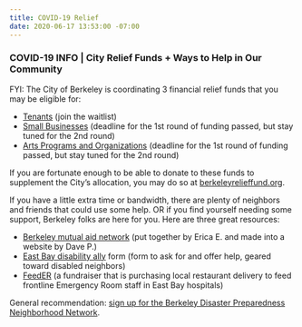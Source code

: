 ```yaml
---
title: COVID-19 Relief
date: 2020-06-17 13:53:00 -07:00
---
```


### COVID-19 INFO | City Relief Funds + Ways to Help in Our Community

FYI: The City of Berkeley is coordinating 3 financial relief funds that you may be eligible for: 
- [Tenants][relief-tenants] (join the waitlist)
- [Small Businesses][relief-businesses] (deadline for the 1st round of funding passed, but stay tuned for the 2nd round)
- [Arts Programs and Organizations][relief-orgs] (deadline for the 1st round of funding passed, but stay tuned for the 2nd round)

If you are fortunate enough to be able to donate to these funds to supplement the City’s allocation, you may do so at [berkeleyrelieffund.org][relief-donate].

If you have a little extra time or bandwidth, there are plenty of neighbors and friends that could use some help. OR if you find yourself needing some support, Berkeley folks are here for you. Here are three great resources:

- [Berkeley mutual aid network][relief-bman] (put together by Erica E. and made into a website by Dave P.)
- [East Bay disability ally][relief-disabilityally] form (form to ask for and offer help, geared toward disabled neighbors)
- [FeedER][relief-feeder] (a fundraiser that is purchasing local restaurant delivery to feed frontline Emergency Room staff in East Bay hospitals)

General recommendation: [sign up for the Berkeley Disaster Preparedness Neighborhood Network][relief-bdpnn].

[relief-tenants]: https://www.cityofberkeley.info/covid19-housing-retention/
[relief-businesses]: https://www.cityofberkeley.info/covid19-business-grants/
[relief-orgs]: https://www.cityofberkeley.info/covid19-arts-grants/
[relief-donate]: http://berkeleyrelieffund.org
[relief-bman]: https://www.berkeleymutualaid.org/
[relief-feeder]: https://www.gofundme.com/f/feeder
[relief-disabilityally]: https://docs.google.com/forms/d/e/1FAIpQLSclWGR5A-rSBTPBTv9UGbCOVjpMKgts0DPP12BZjlUDADhPkw/viewform
[relief-bdpnn]: https://bdpnnetwork.org/